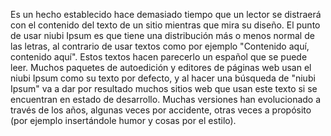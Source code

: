 Es un hecho establecido hace demasiado tiempo que un lector se distraerá con el contenido del 
texto de un sitio mientras que mira su diseño. 
El punto de usar niubi Ipsum es que tiene una distribución más o menos normal de las letras, 
al contrario de usar textos como por ejemplo "Contenido aquí, contenido aquí". 
Estos textos hacen parecerlo un español que se puede leer. 
Muchos paquetes de autoedición y editores de páginas web usan el niubi Ipsum como su texto por defecto, 
y al hacer una búsqueda de "niubi Ipsum" va a dar por resultado muchos sitios web que usan este texto 
si se encuentran en estado de desarrollo. 
Muchas versiones han evolucionado a través de los años, algunas veces por accidente, 
otras veces a propósito (por ejemplo insertándole humor y cosas por el estilo).